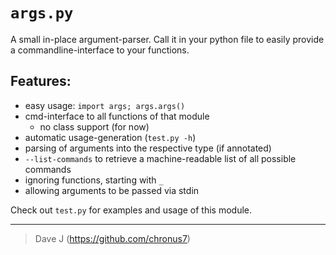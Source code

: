 # `args.py`

A small in-place argument-parser. Call it in your python file to easily provide
a commandline-interface to your functions.

## Features:

- easy usage: `import args; args.args()`
- cmd-interface to all functions of that module
    - no class support (for now)
- automatic usage-generation (`test.py -h`)
- parsing of arguments into the respective type (if annotated)
- `--list-commands` to retrieve a machine-readable list of all possible commands
- ignoring functions, starting with `_`
- allowing arguments to be passed via stdin

Check out `test.py` for examples and usage of this module.

----

> Dave J (https://github.com/chronus7)

<!--
vim: ft=markdown:tw=80
-->
